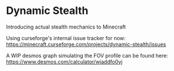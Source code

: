 # Dynamic Stealth
Introducing actual stealth mechanics to Minecraft

Using curseforge's internal issue tracker for now: https://minecraft.curseforge.com/projects/dynamic-stealth/issues

A WIP desmos graph simulating the FOV profile can be found here: https://www.desmos.com/calculator/wjaddfo0yj
